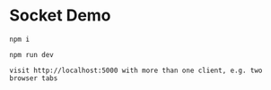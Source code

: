 # Socket Demo

```
npm i

npm run dev

visit http://localhost:5000 with more than one client, e.g. two browser tabs
```